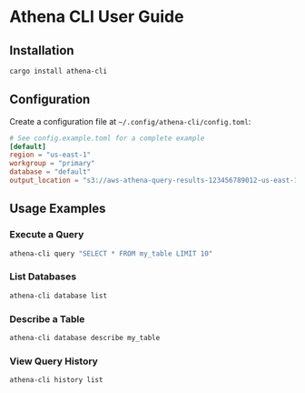 # Athena CLI User Guide

## Installation

```bash
cargo install athena-cli
```

## Configuration

Create a configuration file at `~/.config/athena-cli/config.toml`:

```toml
# See config.example.toml for a complete example
[default]
region = "us-east-1"
workgroup = "primary"
database = "default"
output_location = "s3://aws-athena-query-results-123456789012-us-east-1/"
```

## Usage Examples

### Execute a Query

```bash
athena-cli query "SELECT * FROM my_table LIMIT 10"
```

### List Databases

```bash
athena-cli database list
```

### Describe a Table

```bash
athena-cli database describe my_table
```

### View Query History

```bash
athena-cli history list
```
